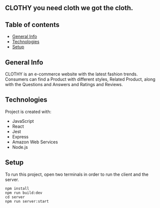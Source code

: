 ## CLOTHY you need cloth we got the cloth.

## Table of contents

- [General Info](#general-info)
- [Technologies](#technologies)
- [Setup](#setup)

## General Info

CLOTHY is an e-commerce website with the latest fashion trends. Consumers can find a Product with different styles, Related Product, along with the Questions and Answers and Ratings and Reviews.

## Technologies

Project is created with:

- JavaScript
- React
- Jest
- Express
- Amazon Web Services
- Node.js

## Setup

To run this project, open two terminals in order to run the client and the server.

```
npm install
npm run build:dev
cd server
npm run server:start
```
